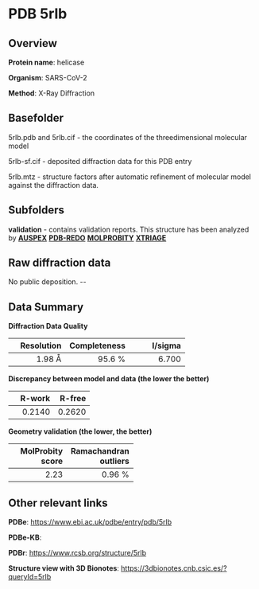 # PDB 5rlb

## Overview

**Protein name**: helicase

**Organism**: SARS-CoV-2

**Method**: X-Ray Diffraction



## Basefolder

5rlb.pdb and 5rlb.cif - the coordinates of the threedimensional molecular model

5rlb-sf.cif - deposited diffraction data for this PDB entry

5rlb.mtz - structure factors after automatic refinement of molecular model against the diffraction data.

## Subfolders





**validation** - contains validation reports. This structure has been analyzed by [**AUSPEX**](https://github.com/thorn-lab/coronavirus_structural_task_force/tree/master/pdb/helicase/SARS-CoV-2/5rlb/validation/auspex) [**PDB-REDO**](https://github.com/thorn-lab/coronavirus_structural_task_force/tree/master/pdb/helicase/SARS-CoV-2/5rlb/validation/pdb-redo) [**MOLPROBITY**](https://github.com/thorn-lab/coronavirus_structural_task_force/tree/master/pdb/helicase/SARS-CoV-2/5rlb/validation/molprobity) [**XTRIAGE**](https://github.com/thorn-lab/coronavirus_structural_task_force/blob/master/pdb/helicase/SARS-CoV-2/5rlb/validation/Xtriage_output.log)  



## Raw diffraction data

No public deposition. --<br> 

## Data Summary
**Diffraction Data Quality**

|   | Resolution | Completeness| I/sigma |
|---|-------------:|----------------:|--------------:|
|   |1.98 Å|95.6  %|<img width=50/>6.700|

**Discrepancy between model and data (the lower the better)**

|   | **R-work**| **R-free**   
|---|-------------:|----------------:|           
||  0.2140|  0.2620|

**Geometry validation (the lower, the better)**

|   |**MolProbity<br>score**| **Ramachandran<br>outliers** 
|---|-------------:|----------------:|
||  2.23|  0.96 %|

 

 



## Other relevant links 
**PDBe**:  https://www.ebi.ac.uk/pdbe/entry/pdb/5rlb

**PDBe-KB**:  
 
**PDBr**: https://www.rcsb.org/structure/5rlb 

**Structure view with 3D Bionotes**: https://3dbionotes.cnb.csic.es/?queryId=5rlb

